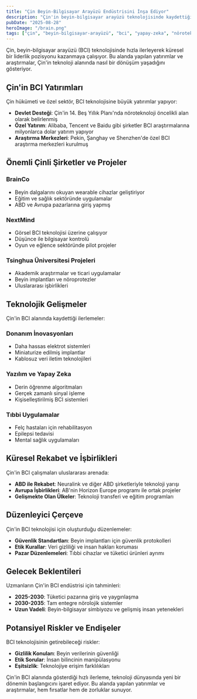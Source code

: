 ```yaml
---
title: "Çin Beyin-Bilgisayar Arayüzü Endüstrisini İnşa Ediyor"
description: "Çin'in beyin-bilgisayar arayüzü teknolojisinde kaydettiği ilerlemeler ve küresel rekabet"
pubDate: "2025-08-28"
heroImage: "/brain.png"
tags: ["çin", "beyin-bilgisayar-arayüzü", "bci", "yapay-zeka", "nöroteknoloji", "teknoloji"]
---
```


Çin, beyin-bilgisayar arayüzü (BCI) teknolojisinde hızla ilerleyerek küresel bir liderlik pozisyonu kazanmaya çalışıyor. Bu alanda yapılan yatırımlar ve araştırmalar, Çin'in teknoloji alanında nasıl bir dönüşüm yaşadığını gösteriyor.

## Çin'in BCI Yatırımları

Çin hükümeti ve özel sektör, BCI teknolojisine büyük yatırımlar yapıyor:

- **Devlet Desteği**: Çin'in 14. Beş Yıllık Planı'nda nöroteknoloji öncelikli alan olarak belirlenmiş
- **Özel Yatırım**: Alibaba, Tencent ve Baidu gibi şirketler BCI araştırmalarına milyonlarca dolar yatırım yapıyor
- **Araştırma Merkezleri**: Pekin, Şanghay ve Shenzhen'de özel BCI araştırma merkezleri kurulmuş

## Önemli Çinli Şirketler ve Projeler

### BrainCo
- Beyin dalgalarını okuyan wearable cihazlar geliştiriyor
- Eğitim ve sağlık sektöründe uygulamalar
- ABD ve Avrupa pazarlarına giriş yapmış

### NextMind
- Görsel BCI teknolojisi üzerine çalışıyor
- Düşünce ile bilgisayar kontrolü
- Oyun ve eğlence sektöründe pilot projeler

### Tsinghua Üniversitesi Projeleri
- Akademik araştırmalar ve ticari uygulamalar
- Beyin implantları ve nöroprotezler
- Uluslararası işbirlikleri

## Teknolojik Gelişmeler

Çin'in BCI alanında kaydettiği ilerlemeler:

### Donanım İnovasyonları
- Daha hassas elektrot sistemleri
- Miniaturize edilmiş implantlar
- Kablosuz veri iletim teknolojileri

### Yazılım ve Yapay Zeka
- Derin öğrenme algoritmaları
- Gerçek zamanlı sinyal işleme
- Kişiselleştirilmiş BCI sistemleri

### Tıbbi Uygulamalar
- Felç hastaları için rehabilitasyon
- Epilepsi tedavisi
- Mental sağlık uygulamaları

## Küresel Rekabet ve İşbirlikleri

Çin'in BCI çalışmaları uluslararası arenada:

- **ABD ile Rekabet**: Neuralink ve diğer ABD şirketleriyle teknoloji yarışı
- **Avrupa İşbirlikleri**: AB'nin Horizon Europe programı ile ortak projeler
- **Gelişmekte Olan Ülkeler**: Teknoloji transferi ve eğitim programları

## Düzenleyici Çerçeve

Çin'in BCI teknolojisi için oluşturduğu düzenlemeler:

- **Güvenlik Standartları**: Beyin implantları için güvenlik protokolleri
- **Etik Kurallar**: Veri gizliliği ve insan hakları koruması
- **Pazar Düzenlemeleri**: Tıbbi cihazlar ve tüketici ürünleri ayrımı

## Gelecek Beklentileri

Uzmanların Çin'in BCI endüstrisi için tahminleri:

- **2025-2030**: Tüketici pazarına giriş ve yaygınlaşma
- **2030-2035**: Tam entegre nörolojik sistemler
- **Uzun Vadeli**: Beyin-bilgisayar simbiyozu ve gelişmiş insan yetenekleri

## Potansiyel Riskler ve Endişeler

BCI teknolojisinin getirebileceği riskler:

- **Gizlilik Konuları**: Beyin verilerinin güvenliği
- **Etik Sorular**: İnsan bilincinin manipülasyonu
- **Eşitsizlik**: Teknolojiye erişim farklılıkları

Çin'in BCI alanında gösterdiği hızlı ilerleme, teknoloji dünyasında yeni bir dönemin başlangıcını işaret ediyor. Bu alanda yapılan yatırımlar ve araştırmalar, hem fırsatlar hem de zorluklar sunuyor.
